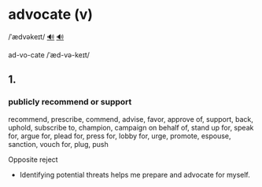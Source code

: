 # advocate (v)

/ˈædvəkeɪt/ [🔊](https://www.oxfordlearnersdictionaries.com/media/english/uk_pron/a/adv/advoc/advocate__gb_4.mp3) [🔊](https://www.oxfordlearnersdictionaries.com/media/english/us_pron/a/adv/advoc/advocate__us_1.mp3)

ad-vo-cate /ˈæd-və-keɪt/

## 1.

### publicly recommend or support

recommend, prescribe, commend, advise, favor, approve of, support, back, uphold, subscribe to, champion, campaign on behalf of, stand up for, speak for, argue for, plead for, press for, lobby for, urge, promote, espouse, sanction, vouch for, plug, push

Opposite reject

- Identifying potential threats helps me prepare and advocate for myself.